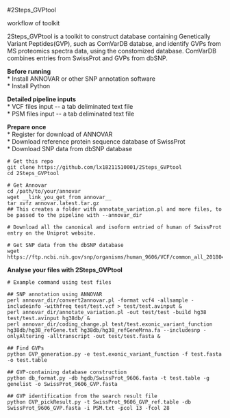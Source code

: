 #2Steps_GVPtool

workflow of toolkit

2Steps_GVPtool is a toolkit to construct database containing Genetically Variant Peptides(GVP), such as ComVarDB databse, and identify GVPs from MS proteomics spectra data, using the constomized database. ComVarDB combines entries from SwissProt and GVPs from dbSNP.      
  
  
  
**Before running**  
	* Install ANNOVAR or other SNP annotation software  
	* Install Python  
  
  
**Detailed pipeline inputs**  
	* VCF files input  -- a tab deliminated text file  
	* PSM files input  -- a tab deliminated text file  

 
**Prepare once**  
	* Register for download of ANNOVAR  
	* Download reference protein sequence database of SwissProt  
	* Download SNP data from dbSNP database  
```
# Get this repo
git clone https://github.com/lx18211510001/2Steps_GVPtool
cd 2Steps_GVPtool

# Get Annovar
cd /path/to/your/annovar
wget __link_you_get_from_annovar__
tar xvfz annovar.latest.tar.gz
## This creates a folder with annotate_variation.pl and more files, to be passed to the pipeline with --annovar_dir

# Download all the canonical and isoform entried of human of SwissProt entry on the Uniprot website.

# Get SNP data from the dbSNP database
wget https://ftp.ncbi.nih.gov/snp/organisms/human_9606/VCF/common_all_20180418.vcf.gz
```


**Analyse your files with 2Steps_GVPtool**
```
# Example command using test files

## SNP annotation using ANNOVAR
perl annovar_dir/convert2annovar.pl -format vcf4 -allsample -includeinfo -withfreq test/test.vcf > test/test.avinput &
perl annovar_dir/annotate_variation.pl -out test/test -build hg38 test/test.avinput hg38db/ &
perl annovar_dir/coding_change.pl test/test.exonic_variant_function hg38db/hg38_refGene.txt hg38db/hg38_refGeneMrna.fa --includesnp -onlyAltering -alltranscript -out test/test.fasta &

## Find GVPs
python GVP_generation.py -e test.exonic_variant_function -f test.fasta -o test.table

## GVP-containing database construction 
python db_format.py -db hgdb/SwissProt_9606.fasta -t test.table -g genelist -o SwissProt_9606_GVP.fasta

## GVP identification from the search result file
python GVP_pickResult.py -t SwissProt_9606_GVP_ref.table -db SwissProt_9606_GVP.fasta -i PSM.txt -pcol 13 -fcol 28
```
